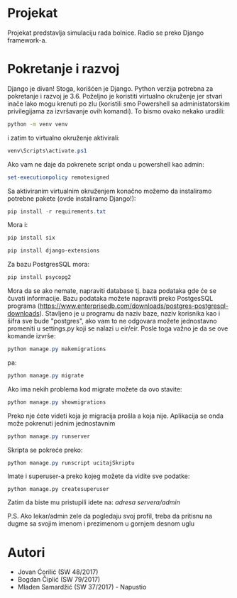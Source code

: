 # Projekat
Projekat predstavlja simulaciju rada bolnice. Radio se preko Django framework-a.

# Pokretanje i razvoj

Django je divan! Stoga, korišćen je Django. Python verzija potrebna za pokretanje
i razvoj je 3.6. Poželjno je koristiti virtualno okruženje jer stvari inače lako
mogu krenuti po zlu (koristili smo Powershell sa administatorskim privilegijama za izvršavanje ovih komandi). To bismo ovako nekako uradili:
```sh
python -m venv venv
```
i zatim to virtualno okruženje aktivirali:
```powershell
venv\Scripts\activate.ps1
```
Ako vam ne daje da pokrenete script onda u powershell kao admin:
```powershell
set-executionpolicy remotesigned
```
Sa aktiviranim virtualnim okruženjem konačno možemo da instaliramo potrebne pakete
(ovde instaliramo Django!):
```powershell
pip install -r requirements.txt
```
Mora i:
```powershell
pip install six
```
```powershell
pip install django-extensions
```
Za bazu PostgresSQL mora:
```powershell
pip install psycopg2
```
Mora da se ako nemate, napraviti database tj. baza podataka gde će se čuvati informacije. Bazu podataka možete napraviti preko PostgesSQL programa (https://www.enterprisedb.com/downloads/postgres-postgresql-downloads).
Stavljeno je u programu da naziv baze, naziv korisnika kao i šifra sve bude "postgres", ako vam to ne odgovara možete jednostavno promeniti u settings.py koji se nalazi u eir/eir. Posle toga važno je da se ove komande izvrše:
```powershell
python manage.py makemigrations
```
pa:
```powershell
python manage.py migrate
```
Ako ima nekih problema kod migrate možete da ovo stavite:
```powershell
python manage.py showmigrations
```
Preko nje ćete videti koja je migracija prošla a koja nije.
Aplikacija se onda može pokrenuti jednim jednostavnim
```powershell
python manage.py runserver
```
Skripta se pokreće preko:
```powershell
python manage.py runscript ucitajSkriptu
```
Imate i superuser-a preko kojeg možete da vidite sve podatke:
```
python manage.py createsuperuser
```
Zatim da biste mu pristupili idete na:
*adresa servera/admin*

P.S. Ako lekar/admin zele da pogledaju svoj profil, treba da pritisnu na dugme sa svojim imenom i prezimenom u gornjem desnom uglu

# Autori
- Jovan Ćorilić (SW 48/2017) 
- Bogdan Čiplić (SW 79/2017)
- Mladen Samardžić (SW 37/2017) - Napustio
